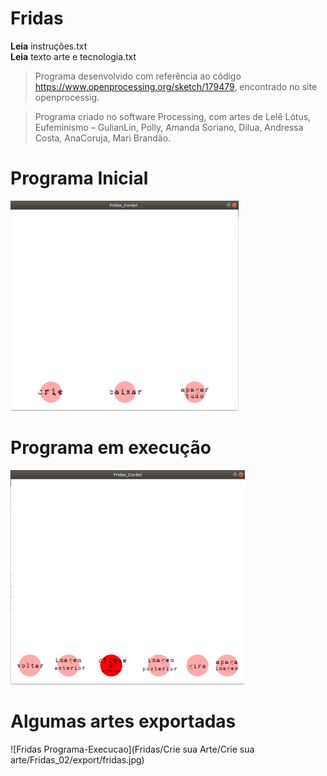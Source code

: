 # Fridas

**Leia** instruções.txt
</br>
**Leia** texto arte e tecnologia.txt 


> Programa desenvolvido com referência ao código https://www.openprocessing.org/sketch/179479, encontrado no site openprocessig.

> Programa criado no software Processing, com artes de Lelê Lótus, Eufeminismo – GulianLin, Polly, Amanda Soriano, Dilua, Andressa Costa, AnaCoruja, Mari Brandão.


# Programa Inicial

![Fridas Programa-Inicial](fridas01.png)

# Programa em execução

![Fridas Programa-Execucao](fridas.png)


# Algumas artes exportadas

![Fridas Programa-Execucao](Fridas/Crie sua Arte/Crie sua arte/Fridas_02/export/fridas.jpg)
